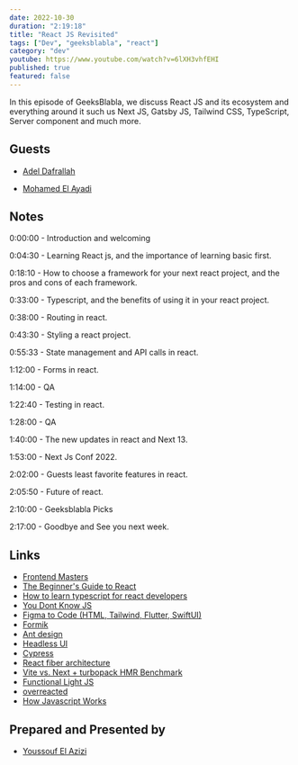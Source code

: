 ```yaml
---
date: 2022-10-30
duration: "2:19:18"
title: "React JS Revisited"
tags: ["Dev", "geeksblabla", "react"]
category: "dev"
youtube: https://www.youtube.com/watch?v=6lXH3vhfEHI
published: true
featured: false
---
```


In this episode of GeeksBlabla, we discuss React JS and its ecosystem and everything around it such us Next JS, Gatsby JS, Tailwind CSS, TypeScript, Server component and much more.

## Guests

- [Adel Dafrallah ](https://www.linkedin.com/in/bigfanjs/)

- [Mohamed El Ayadi](https://www.linkedin.com/in/mohamed-el-ayadi-2a34749a/)

## Notes

0:00:00 - Introduction and welcoming

0:04:30 - Learning React js, and the importance of learning basic first.

0:18:10 - How to choose a framework for your next react project, and the pros and cons of each framework.

0:33:00 - Typescript, and the benefits of using it in your react project.

0:38:00 - Routing in react.

0:43:30 - Styling a react project.

0:55:33 - State management and API calls in react.

1:12:00 - Forms in react.

1:14:00 - QA

1:22:40 - Testing in react.

1:28:00 - QA

1:40:00 - The new updates in react and Next 13.

1:53:00 - Next Js Conf 2022.

2:02:00 - Guests least favorite features in react.

2:05:50 - Future of react.

2:10:00 - Geeksblabla Picks

2:17:00 - Goodbye and See you next week.

## Links

- [Frontend Masters](https://frontendmasters.com/)
- [The Beginner's Guide to React](https://egghead.io/courses/the-beginner-s-guide-to-react?fbclid=IwAR203siAUBKktmC610k6cWjVidvmXxxujwM5rsBXelgxq3pxeQGvBbaoxmA)
- [How to learn typescript for react developers](https://elazizi.comhow-to-learn-type-script-for-react-developers)
- [You Dont Know JS](https://github.com/getify/You-Dont-Know-JS?fbclid=IwAR01y6xrO3WZJ9czBi9-TFDAkgpJmgLR50lCU3n9QHcvOvMasx9p-qdVc44)
- [Figma to Code (HTML, Tailwind, Flutter, SwiftUI)](https://www.figma.com/community/plugin/842128343887142055/Figma-to-Code-HTML%2C-Tailwind%2C-Flutter%2C-SwiftUI)
- [Formik](https://formik.org/)
- [Ant design](https://ant.design/)
- [Headless UI](https://headlessui.com/)
- [Cypress](https://www.cypress.io/)
- [React fiber architecture](https://github.com/acdlite/react-fiber-architecture)
- [Vite vs. Next + turbopack HMR Benchmark](https://github.com/yyx990803/vite-vs-next-turbo-hmr)
- [Functional Light JS](https://github.com/getify/Functional-Light-JS)
- [overreacted](https://overreacted.io/)
- [How Javascript Works](https://www.howjavascriptworks.com/)

## Prepared and Presented by

- [Youssouf El Azizi](https://elazizi.com)
